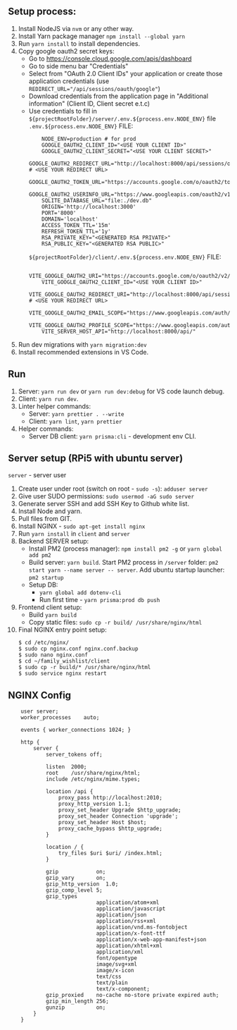 ## Setup process:

1) Install NodeJS via `nvm` or any other way.
2) Install Yarn package manager `npm install --global yarn`
3) Run `yarn install` to install dependencies.
4) Copy google oauth2 secret keys:
    - Go to https://console.cloud.google.com/apis/dashboard
    - Go to side menu bar "Credentials"
    - Select from "OAuth 2.0 Client IDs" your application or create those application credentials (use `REDIRECT_URL="/api/sessions/oauth/google"`)
    - Download credentials from the application page in "Additional information" (Client ID, Client secret e.t.c)
    - Use credentials to fill in `${projectRootFolder}/server/.env.${process.env.NODE_ENV}` file
        `.env.${process.env.NODE_ENV}` FILE:
        ```
            NODE_ENV=production # for prod
            GOOGLE_OAUTH2_CLIENT_ID="<USE YOUR CLIENT ID>"
            GOOGLE_OAUTH2_CLIENT_SECRET="<USE YOUR CLIENT SECRET>"
            GOOGLE_OAUTH2_REDIRECT_URL="http://localhost:8000/api/sessions/oauth/google" # <USE YOUR REDIRECT URL>
            GOOGLE_OAUTH2_TOKEN_URL="https://accounts.google.com/o/oauth2/token"
            GOOGLE_OAUTH2_USERINFO_URL="https://www.googleapis.com/oauth2/v1/userinfo"
            SQLITE_DATABASE_URL="file:./dev.db"
            ORIGIN='http://localhost:3000'
            PORT='8000'
            DOMAIN='localhost'
            ACCESS_TOKEN_TTL='15m'
            REFRESH_TOKEN_TTL='1y'
            RSA_PRIVATE_KEY="<GENERATED RSA PRIVATE>"
            RSA_PUBLIC_KEY="<GENERATED RSA PUBLIC>"
        ```
        `${projectRootFolder}/client/.env.${process.env.NODE_ENV}` FILE:
        ```
            VITE_GOOGLE_OAUTH2_URI="https://accounts.google.com/o/oauth2/v2/auth"
            VITE_GOOGLE_OAUTH2_CLIENT_ID="<USE YOUR CLIENT ID>"
            VITE_GOOGLE_OAUTH2_REDIRECT_URI="http://localhost:8000/api/sessions/oauth/google"  # <USE YOUR REDIRECT URL>
            VITE_GOOGLE_OAUTH2_EMAIL_SCOPE="https://www.googleapis.com/auth/userinfo.email"
            VITE_GOOGLE_OAUTH2_PROFILE_SCOPE="https://www.googleapis.com/auth/userinfo.profile"
            VITE_SERVER_HOST_API="http://localhost:8000/api/"
        ```
5) Run dev migrations with `yarn migration:dev`
6) Install recommended extensions in VS Code.


## Run

1) Server: `yarn run dev` or `yarn run dev:debug` for VS code launch debug.
2) Client: `yarn run dev`.
3) Linter helper commands:
    - Server: `yarn prettier . --write`
    - Client: `yarn lint`, `yarn prettier`
4) Helper commands:
    - Server DB client: `yarn prisma:cli` - development env CLI.


## Server setup (RPi5 with ubuntu server)
`server` - server user
1) Create user under root (switch on root - `sudo -s`): `adduser server`
2) Give user SUDO permissions: `sudo usermod -aG sudo server`
3) Generate server SSH and add SSH Key to Github white list.
4) Install Node and yarn.
5) Pull files from GIT.
6) Install NGINX - `sudo apt-get install nginx`
7) Run `yarn install` in `client` and `server`
8) Backend SERVER setup:
    - Install PM2 (process manager): `npm install pm2 -g` or `yarn global add pm2`
    - Build server: `yarn build`. Start PM2 process in `/server` folder: `pm2 start yarn --name server -- server`. Add ubuntu startup launcher: `pm2 startup`
    - Setup DB:
        - `yarn global add dotenv-cli`
        - Run first time - `yarn prisma:prod db push`
9) Frontend client setup:
    - Build `yarn build`
    - Copy static files: `sudo cp -r build/ /usr/share/nginx/html`
10) Final NGINX entry point setup:
    ```
    $ cd /etc/nginx/
    $ sudo cp nginx.conf nginx.conf.backup
    $ sudo nano nginx.conf 
    $ cd ~/family_wishlist/client
    $ sudo cp -r build/* /usr/share/nginx/html
    $ sudo service nginx restart
    ```


## NGINX Config

```
    user server;
    worker_processes    auto;

    events { worker_connections 1024; }

    http {
        server {
            server_tokens off;

            listen  2000;
            root    /usr/share/nginx/html;
            include /etc/nginx/mime.types;

            location /api {
                proxy_pass http://localhost:2010;
                proxy_http_version 1.1;
                proxy_set_header Upgrade $http_upgrade;
                proxy_set_header Connection 'upgrade';
                proxy_set_header Host $host;
                proxy_cache_bypass $http_upgrade;
            }

            location / {
                try_files $uri $uri/ /index.html;
            }

            gzip            on;
            gzip_vary       on;
            gzip_http_version  1.0;
            gzip_comp_level 5;
            gzip_types
                            application/atom+xml
                            application/javascript
                            application/json
                            application/rss+xml
                            application/vnd.ms-fontobject
                            application/x-font-ttf
                            application/x-web-app-manifest+json
                            application/xhtml+xml
                            application/xml
                            font/opentype
                            image/svg+xml
                            image/x-icon
                            text/css
                            text/plain
                            text/x-component;
            gzip_proxied    no-cache no-store private expired auth;
            gzip_min_length 256;
            gunzip          on;
        }
    }
```
